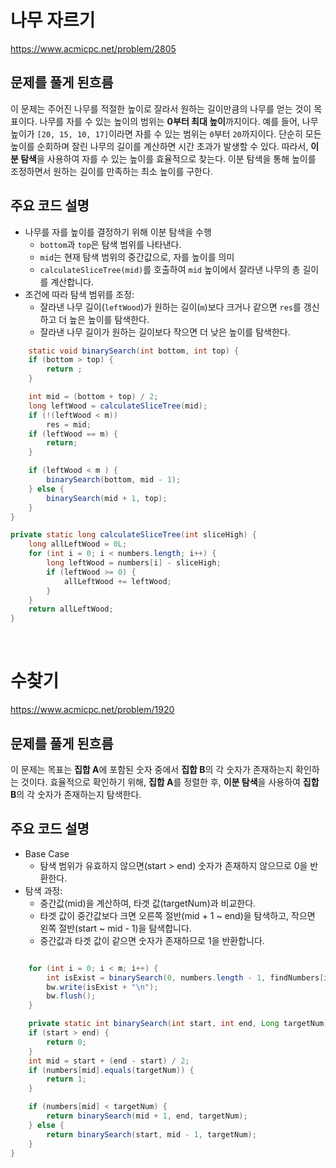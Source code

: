 # 나무 자르기
https://www.acmicpc.net/problem/2805

## 문제를 풀게 된흐름
이 문제는 주어진 나무를 적절한 높이로 잘라서 원하는 길이만큼의 나무를 얻는 것이 목표이다. 나무를 자를 수 있는 높이의 범위는 **0부터 최대 높이**까지이다. 
예를 들어, 나무 높이가 `[20, 15, 10, 17]`이라면 자를 수 있는 범위는 `0`부터 `20`까지이다.
단순히 모든 높이를 순회하며 잘린 나무의 길이를 계산하면 시간 초과가 발생할 수 있다.
따라서, **이분 탐색**을 사용하여 자를 수 있는 높이를 효율적으로 찾는다. 이분 탐색을 통해 높이를 조정하면서 원하는 길이를 만족하는 최소 높이를 구한다.

## 주요 코드 설명
- 나무를 자를 높이를 결정하기 위해 이분 탐색을 수행
  - `bottom`과 `top`은 탐색 범위를 나타낸다.
  - `mid`는 현재 탐색 범위의 중간값으로, 자를 높이를 의미
  - `calculateSliceTree(mid)`를 호출하여 `mid` 높이에서 잘라낸 나무의 총 길이를 계산합니다.
- 조건에 따라 탐색 범위를 조정:
    - 잘라낸 나무 길이(`leftWood`)가 원하는 길이(`m`)보다 크거나 같으면 `res`를 갱신하고 더 높은 높이를 탐색한다.
    - 잘라낸 나무 길이가 원하는 길이보다 작으면 더 낮은 높이를 탐색한다.

```Java
    static void binarySearch(int bottom, int top) {
    if (bottom > top) {
        return ;
    }

    int mid = (bottom + top) / 2;
    long leftWood = calculateSliceTree(mid);
    if (!(leftWood < m))
        res = mid;
    if (leftWood == m) {
        return;
    }

    if (leftWood < m ) {
        binarySearch(bottom, mid - 1);
    } else {
        binarySearch(mid + 1, top);
    }
}

private static long calculateSliceTree(int sliceHigh) {
    long allLeftWood = 0L;
    for (int i = 0; i < numbers.length; i++) {
        long leftWood = numbers[i] - sliceHigh;
        if (leftWood >= 0) {
            allLeftWood += leftWood;
        }
    }
    return allLeftWood;
}
```
<br>

# 수찾기
https://www.acmicpc.net/problem/1920

## 문제를 풀게 된흐름
이 문제는 목표는 **집합 A**에 포함된 숫자 중에서 **집합 B**의 각 숫자가 존재하는지 확인하는 것이다.
효율적으로 확인하기 위해, **집합 A**를 정렬한 후, **이분 탐색**을 사용하여 **집합 B**의 각 숫자가 존재하는지 탐색한다.

## 주요 코드 설명
- Base Case
  - 탐색 범위가 유효하지 않으면(start > end) 숫자가 존재하지 않으므로 0을 반환한다.
- 탐색 과정:
  - 중간값(mid)을 계산하여, 타겟 값(targetNum)과 비교한다.
  - 타겟 값이 중간값보다 크면 오른쪽 절반(mid + 1 ~ end)을 탐색하고, 작으면 왼쪽 절반(start ~ mid - 1)을 탐색합니다.
  - 중간값과 타겟 값이 같으면 숫자가 존재하므로 1을 반환합니다.
```Java

    for (int i = 0; i < m; i++) {
        int isExist = binarySearch(0, numbers.length - 1, findNumbers[i]);
        bw.write(isExist + "\n");
        bw.flush();
    }

    private static int binarySearch(int start, int end, Long targetNum) {
    if (start > end) {
        return 0;
    }
    int mid = start + (end - start) / 2;
    if (numbers[mid].equals(targetNum)) {
        return 1;
    }

    if (numbers[mid] < targetNum) {
        return binarySearch(mid + 1, end, targetNum);
    } else {
        return binarySearch(start, mid - 1, targetNum);
    }
}
```